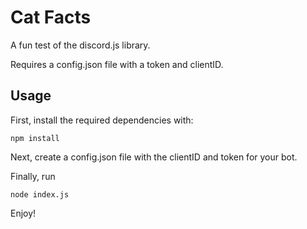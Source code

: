 # Cat Facts

A fun test of the discord.js library.

Requires a config.json file with a token and clientID.

## Usage

First, install the required dependencies with:

    npm install
    
Next, create a config.json file with the clientID and token for your bot.

Finally, run

    node index.js

Enjoy!
